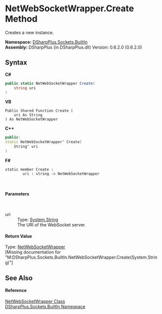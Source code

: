 # NetWebSocketWrapper.Create Method 
 

Creates a new instance.

**Namespace:**&nbsp;<a href="a98d3ce1-6571-3550-39db-871b4abe4f9e">DSharpPlus.Sockets.BuiltIn</a><br />**Assembly:**&nbsp;DSharpPlus (in DSharpPlus.dll) Version: 0.6.2.0 (0.6.2.0)

## Syntax

**C#**<br />
``` C#
public static NetWebSocketWrapper Create(
	string uri
)
```

**VB**<br />
``` VB
Public Shared Function Create ( 
	uri As String
) As NetWebSocketWrapper
```

**C++**<br />
``` C++
public:
static NetWebSocketWrapper^ Create(
	String^ uri
)
```

**F#**<br />
``` F#
static member Create : 
        uri : string -> NetWebSocketWrapper 

```

<br />

#### Parameters
&nbsp;<dl><dt>uri</dt><dd>Type: <a href="http://msdn2.microsoft.com/en-us/library/s1wwdcbf" target="_blank">System.String</a><br />The URI of the WebSocket server.</dd></dl>

#### Return Value
Type: <a href="7ec64311-f778-be3b-4d43-6cd00df6ca3d">NetWebSocketWrapper</a><br />\[Missing <returns> documentation for "M:DSharpPlus.Sockets.BuiltIn.NetWebSocketWrapper.Create(System.String)"\]

## See Also


#### Reference
<a href="7ec64311-f778-be3b-4d43-6cd00df6ca3d">NetWebSocketWrapper Class</a><br /><a href="a98d3ce1-6571-3550-39db-871b4abe4f9e">DSharpPlus.Sockets.BuiltIn Namespace</a><br />